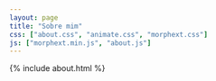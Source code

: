 ```yaml
---
layout: page
title: "Sobre mim"
css: ["about.css", "animate.css", "morphext.css"]
js: ["morphext.min.js", "about.js"]
---
```

{% include about.html %}